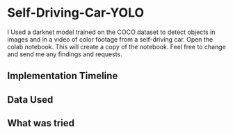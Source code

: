 # Self-Driving-Car-YOLO
I Used a darknet model trained on the COCO dataset to detect objects in images and in a video of color footage from a self-driving car.
Open the colab notebook. This will create a copy of the notebook. Feel free to change and send me any findings and requests.

## Implementation Timeline

## Data Used

## What was tried

